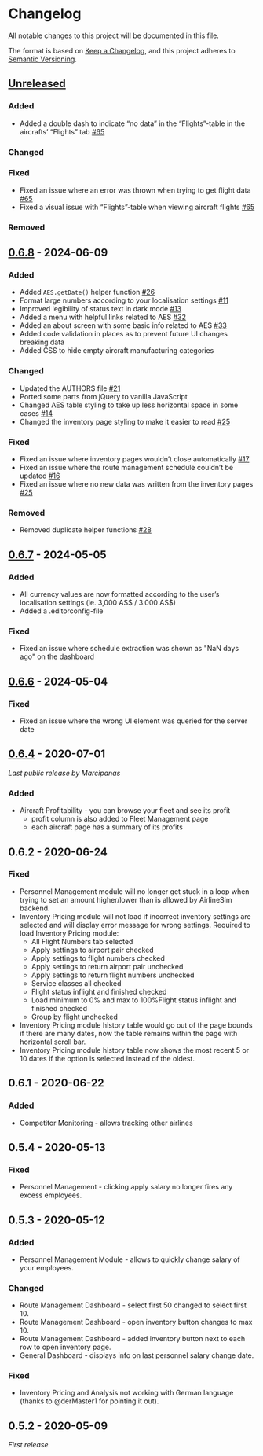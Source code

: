 # Changelog

All notable changes to this project will be documented in this file.

The format is based on [Keep a Changelog](https://keepachangelog.com/en/1.1.0/),
and this project adheres to [Semantic Versioning](https://semver.org/spec/v2.0.0.html).

## [Unreleased]

### Added
- Added a double dash to indicate “no data” in the “Flights”-table in the aircrafts’ “Flights” tab [#65](https://github.com/ZoeBijl/airlinesim-enhancement-suite/issues/65)

### Changed

### Fixed
- Fixed an issue where an error was thrown when trying to get flight data [#65](https://github.com/ZoeBijl/airlinesim-enhancement-suite/issues/65)
- Fixed a visual issue with “Flights”-table when viewing aircraft flights [#65](https://github.com/ZoeBijl/airlinesim-enhancement-suite/issues/65)

### Removed

## [0.6.8] - 2024-06-09

### Added
- Added `AES.getDate()` helper function [#26](https://github.com/ZoeBijl/airlinesim-enhancement-suite/issues/26)
- Format large numbers according to your localisation settings [#11](https://github.com/ZoeBijl/airlinesim-enhancement-suite/issues/11)
- Improved legibility of status text in dark mode [#13](https://github.com/ZoeBijl/airlinesim-enhancement-suite/issues/13)
- Added a menu with helpful links related to AES [#32](https://github.com/ZoeBijl/airlinesim-enhancement-suite/pull/32)
- Added an about screen with some basic info related to AES [#33](https://github.com/ZoeBijl/airlinesim-enhancement-suite/issues/33)
- Added code validation in places as to prevent future UI changes breaking data
- Added CSS to hide empty aircraft manufacturing categories

### Changed
- Updated the AUTHORS file [#21](https://github.com/ZoeBijl/airlinesim-enhancement-suite/issues/21)
- Ported some parts from jQuery to vanilla JavaScript
- Changed AES table styling to take up less horizontal space in some cases [#14](https://github.com/ZoeBijl/airlinesim-enhancement-suite/issues/14)
- Changed the inventory page styling to make it easier to read [#25](https://github.com/ZoeBijl/airlinesim-enhancement-suite/pull/25)

### Fixed
- Fixed an issue where inventory pages wouldn’t close automatically [#17](https://github.com/ZoeBijl/airlinesim-enhancement-suite/issues/17)
- Fixed an issue where the route management schedule couldn’t be updated [#16](https://github.com/ZoeBijl/airlinesim-enhancement-suite/issues/16)
- Fixed an issue where no new data was written from the inventory pages [#25](https://github.com/ZoeBijl/airlinesim-enhancement-suite/pull/25)

### Removed
- Removed duplicate helper functions [#28](https://github.com/ZoeBijl/airlinesim-enhancement-suite/issues/28)

## [0.6.7] - 2024-05-05

### Added
- All currency values are now formatted according to the user’s localisation settings (ie. 3,000 AS$ / 3.000 AS$)
- Added a .editorconfig-file

### Fixed
- Fixed an issue where schedule extraction was shown as "NaN days ago" on the dashboard

## [0.6.6] - 2024-05-04

### Fixed
- Fixed an issue where the wrong UI element was queried for the server date

## [0.6.4] - 2020-07-01

_Last public release by Marcipanas_

### Added
- Aircraft Profitability - you can browse your fleet and see its profit
    - profit column is also added to Fleet Management page
    - each aircraft page has a summary of its profits

## 0.6.2 - 2020-06-24

### Fixed
- Personnel Management module will no longer get stuck in a loop when trying to set an amount higher/lower than is allowed by AirlineSim backend.
- Inventory Pricing module will not load if incorrect inventory settings are selected and will display error message for wrong settings. Required to load Inventory Pricing module:
    - All Flight Numbers tab selected
    - Apply settings to airport pair checked
    - Apply settings to flight numbers checked
    - Apply settings to return airport pair unchecked
    - Apply settings to return flight numbers unchecked
    - Service classes all checked
    - Flight status inflight and finished checked
    - Load minimum to 0% and max to 100%Flight status inflight and finished checked
    - Group by flight unchecked
- Inventory Pricing module history table would go out of the page bounds if there are many dates, now the table remains within the page with horizontal scroll bar.
- Inventory Pricing module history table now shows the most recent 5 or 10 dates if the option is selected instead of the oldest.

## 0.6.1 - 2020-06-22

### Added
- Competitor Monitoring - allows tracking other airlines

## 0.5.4 - 2020-05-13

### Fixed
- Personnel Management - clicking apply salary no longer fires any excess employees.

## 0.5.3 - 2020-05-12

### Added
- Personnel Management Module - allows to quickly change salary of your employees.

### Changed
- Route Management Dashboard - select first 50 changed to select first 10.
- Route Management Dashboard - open inventory button changes to max 10.
- Route Management Dashboard - added inventory button next to each row to open inventory page.
- General Dashboard - displays info on last personnel salary change date.

### Fixed
- Inventory Pricing and Analysis not working with German language (thanks to @derMaster1
for pointing it out).

## 0.5.2 - 2020-05-09

_First release._

[unreleased]: https://github.com/ZoeBijl/airlinesim-enhancement-suite/compare/v0.6.8...HEAD
[0.6.8]: https://github.com/ZoeBijl/airlinesim-enhancement-suite/compare/v0.6.7...v0.6.8
[0.6.7]: https://github.com/ZoeBijl/airlinesim-enhancement-suite/compare/v0.6.6...v0.6.7
[0.6.6]: https://github.com/ZoeBijl/airlinesim-enhancement-suite/compare/v0.6.5...v0.6.6
[0.6.5]: https://github.com/ZoeBijl/airlinesim-enhancement-suite/compare/v0.6.4...v0.6.5
[0.6.4]: https://github.com/ZoeBijl/airlinesim-enhancement-suite/releases/tag/v0.6.4
